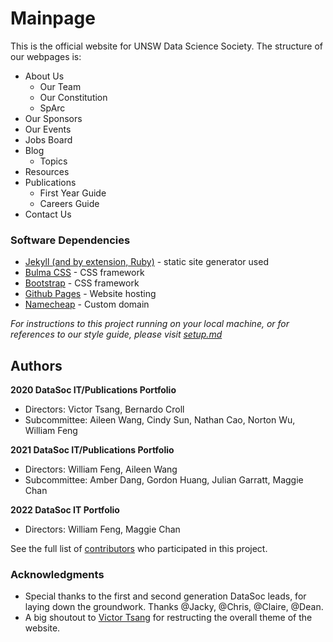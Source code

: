 # Mainpage

This is the official website for UNSW Data Science Society. The structure of our webpages is:

* About Us
  * Our Team
  * Our Constitution
  * SpArc
* Our Sponsors
* Our Events
* Jobs Board
* Blog
  * Topics
* Resources
* Publications
  * First Year Guide
  * Careers Guide
* Contact Us

### Software Dependencies

* [Jekyll (and by extension, Ruby)](https://jekyllrb.com/) - static site generator used
* [Bulma CSS](https://bulma.io/) - CSS framework
* [Bootstrap](https://getbootstrap.com/) - CSS framework
* [Github Pages](https://pages.github.com/) - Website hosting
* [Namecheap](https://www.namecheap.com/) - Custom domain

*For instructions to this project running on your local machine, or for references to our style guide, please visit [setup.md](setup.md)*

## Authors

**2020 DataSoc IT/Publications Portfolio**
* Directors: Victor Tsang, Bernardo Croll
* Subcommittee: Aileen Wang, Cindy Sun, Nathan Cao, Norton Wu, William Feng

**2021 DataSoc IT/Publications Portfolio**
* Directors: William Feng, Aileen Wang
* Subcommittee: Amber Dang, Gordon Huang, Julian Garratt, Maggie Chan

**2022 DataSoc IT Portfolio**
* Directors: William Feng, Maggie Chan

See the full list of [contributors](https://github.com/UNSW-Data-Soc/unsw-data-soc.github.io/graphs/contributors) who participated in this project.

### Acknowledgments

* Special thanks to the first and second generation DataSoc leads, for laying down the groundwork. Thanks @Jacky, @Chris, @Claire, @Dean.
* A big shoutout to [Victor Tsang](https://github.com/victorwctsang) for restructing the overall theme of the website.